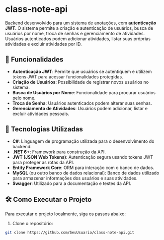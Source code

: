 # class-note-api

Backend desenvolvido para um sistema de anotações, com **autenticação JWT**. O sistema permite a criação e autenticação de usuários, busca de usuários por nome, troca de senhas e gerenciamento de atividades. Usuários autenticados podem adicionar atividades, listar suas próprias atividades e excluir atividades por ID.

## 🚀 Funcionalidades

- **Autenticação JWT**: Permite que usuários se autentiquem e utilizem tokens JWT para acessar funcionalidades protegidas.
- **Criação de Usuários**: Possibilidade de registrar novos usuários no sistema.
- **Busca de Usuários por Nome**: Funcionalidade para procurar usuários pelo nome.
- **Troca de Senha**: Usuários autenticados podem alterar suas senhas.
- **Gerenciamento de Atividades**: Usuários podem adicionar, listar e excluir atividades pessoais.

## 🚀 Tecnologias Utilizadas

- **C#**: Linguagem de programação utilizada para o desenvolvimento do backend.
- **.NET 6+**: Framework para construção da API.
- **JWT (JSON Web Tokens)**: Autenticação segura usando tokens JWT para proteger as rotas da API.
- **Entity Framework Core**: ORM para interação com o banco de dados.
- **MySQL** (ou outro banco de dados relacional): Banco de dados utilizado para armazenar informações dos usuários e suas atividades.
- **Swagger**: Utilizado para a documentação e testes da API.

## 🛠️ Como Executar o Projeto

Para executar o projeto localmente, siga os passos abaixo:

1. Clone o repositório:

```bash
git clone https://github.com/SeuUsuario/class-note-api.git
